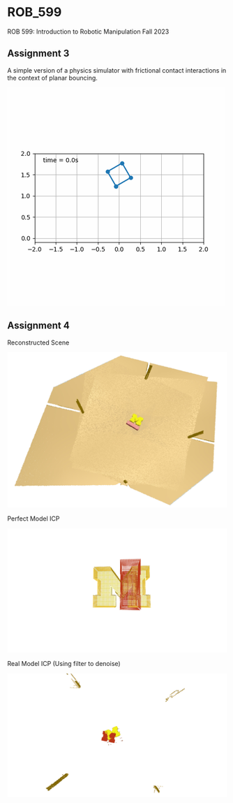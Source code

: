 # ROB_599
ROB 599: Introduction to Robotic Manipulation Fall 2023

## Assignment 3 ##
A simple version of a physics simulator with frictional contact interactions in the context of planar bouncing. 

![](https://github.com/relifeto18/ROB_599/blob/main/Assignment%203/Planar%20bouncing.gif)

## Assignment 4 ##
Reconstructed Scene

![](https://github.com/relifeto18/ROB_599/blob/main/Assignment%204/Reconstructed%20Scene.png)

Perfect Model ICP

![](https://github.com/relifeto18/ROB_599/blob/main/Assignment%204/Perfect%20Model.gif)

Real Model ICP (Using filter to denoise)

![](https://github.com/relifeto18/ROB_599/blob/main/Assignment%204/Real%20Model.gif)
